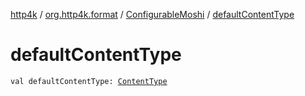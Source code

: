 [http4k](../../index.md) / [org.http4k.format](../index.md) / [ConfigurableMoshi](index.md) / [defaultContentType](./default-content-type.md)

# defaultContentType

`val defaultContentType: `[`ContentType`](../../org.http4k.core/-content-type/index.md)